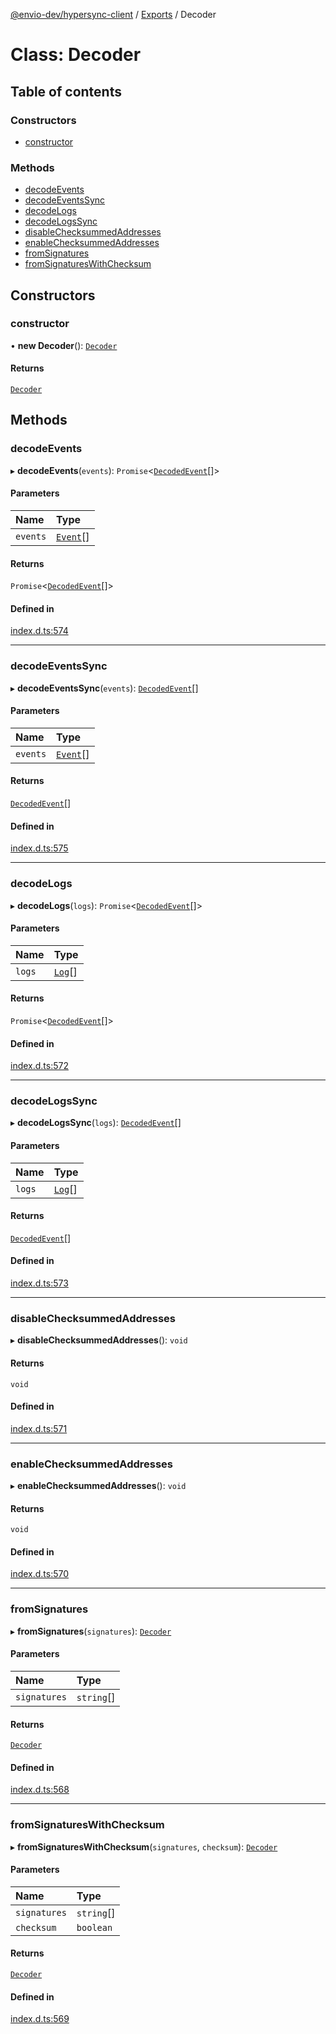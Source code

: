 [@envio-dev/hypersync-client](../README.md) / [Exports](../modules.md) / Decoder

# Class: Decoder

## Table of contents

### Constructors

- [constructor](Decoder.md#constructor)

### Methods

- [decodeEvents](Decoder.md#decodeevents)
- [decodeEventsSync](Decoder.md#decodeeventssync)
- [decodeLogs](Decoder.md#decodelogs)
- [decodeLogsSync](Decoder.md#decodelogssync)
- [disableChecksummedAddresses](Decoder.md#disablechecksummedaddresses)
- [enableChecksummedAddresses](Decoder.md#enablechecksummedaddresses)
- [fromSignatures](Decoder.md#fromsignatures)
- [fromSignaturesWithChecksum](Decoder.md#fromsignatureswithchecksum)

## Constructors

### constructor

• **new Decoder**(): [`Decoder`](Decoder.md)

#### Returns

[`Decoder`](Decoder.md)

## Methods

### decodeEvents

▸ **decodeEvents**(`events`): `Promise`\<[`DecodedEvent`](../interfaces/DecodedEvent.md)[]\>

#### Parameters

| Name | Type |
| :------ | :------ |
| `events` | [`Event`](../interfaces/Event.md)[] |

#### Returns

`Promise`\<[`DecodedEvent`](../interfaces/DecodedEvent.md)[]\>

#### Defined in

[index.d.ts:574](https://github.com/Float-Capital/hypersync-client-node/blob/4ee0d9475a267b3a97cbbd6004114b9ba5d98295/index.d.ts#L574)

___

### decodeEventsSync

▸ **decodeEventsSync**(`events`): [`DecodedEvent`](../interfaces/DecodedEvent.md)[]

#### Parameters

| Name | Type |
| :------ | :------ |
| `events` | [`Event`](../interfaces/Event.md)[] |

#### Returns

[`DecodedEvent`](../interfaces/DecodedEvent.md)[]

#### Defined in

[index.d.ts:575](https://github.com/Float-Capital/hypersync-client-node/blob/4ee0d9475a267b3a97cbbd6004114b9ba5d98295/index.d.ts#L575)

___

### decodeLogs

▸ **decodeLogs**(`logs`): `Promise`\<[`DecodedEvent`](../interfaces/DecodedEvent.md)[]\>

#### Parameters

| Name | Type |
| :------ | :------ |
| `logs` | [`Log`](../interfaces/Log.md)[] |

#### Returns

`Promise`\<[`DecodedEvent`](../interfaces/DecodedEvent.md)[]\>

#### Defined in

[index.d.ts:572](https://github.com/Float-Capital/hypersync-client-node/blob/4ee0d9475a267b3a97cbbd6004114b9ba5d98295/index.d.ts#L572)

___

### decodeLogsSync

▸ **decodeLogsSync**(`logs`): [`DecodedEvent`](../interfaces/DecodedEvent.md)[]

#### Parameters

| Name | Type |
| :------ | :------ |
| `logs` | [`Log`](../interfaces/Log.md)[] |

#### Returns

[`DecodedEvent`](../interfaces/DecodedEvent.md)[]

#### Defined in

[index.d.ts:573](https://github.com/Float-Capital/hypersync-client-node/blob/4ee0d9475a267b3a97cbbd6004114b9ba5d98295/index.d.ts#L573)

___

### disableChecksummedAddresses

▸ **disableChecksummedAddresses**(): `void`

#### Returns

`void`

#### Defined in

[index.d.ts:571](https://github.com/Float-Capital/hypersync-client-node/blob/4ee0d9475a267b3a97cbbd6004114b9ba5d98295/index.d.ts#L571)

___

### enableChecksummedAddresses

▸ **enableChecksummedAddresses**(): `void`

#### Returns

`void`

#### Defined in

[index.d.ts:570](https://github.com/Float-Capital/hypersync-client-node/blob/4ee0d9475a267b3a97cbbd6004114b9ba5d98295/index.d.ts#L570)

___

### fromSignatures

▸ **fromSignatures**(`signatures`): [`Decoder`](Decoder.md)

#### Parameters

| Name | Type |
| :------ | :------ |
| `signatures` | `string`[] |

#### Returns

[`Decoder`](Decoder.md)

#### Defined in

[index.d.ts:568](https://github.com/Float-Capital/hypersync-client-node/blob/4ee0d9475a267b3a97cbbd6004114b9ba5d98295/index.d.ts#L568)

___

### fromSignaturesWithChecksum

▸ **fromSignaturesWithChecksum**(`signatures`, `checksum`): [`Decoder`](Decoder.md)

#### Parameters

| Name | Type |
| :------ | :------ |
| `signatures` | `string`[] |
| `checksum` | `boolean` |

#### Returns

[`Decoder`](Decoder.md)

#### Defined in

[index.d.ts:569](https://github.com/Float-Capital/hypersync-client-node/blob/4ee0d9475a267b3a97cbbd6004114b9ba5d98295/index.d.ts#L569)
